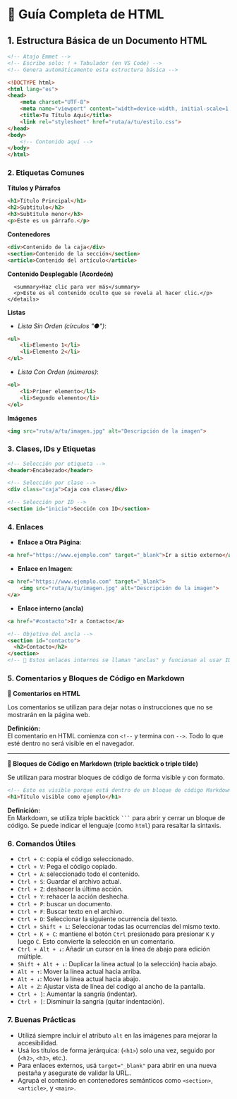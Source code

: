 # 📘 Guía Completa de HTML

## 1. Estructura Básica de un Documento HTML

```html
<!-- Atajo Emmet -->
<!-- Escribe solo: ! + Tabulador (en VS Code) -->
<!-- Genera automáticamente esta estructura básica -->

<!DOCTYPE html>
<html lang="es">
<head>
    <meta charset="UTF-8">
    <meta name="viewport" content="width=device-width, initial-scale=1.0">
    <title>Tu Título Aquí</title>
    <link rel="stylesheet" href="ruta/a/tu/estilo.css">
</head>
<body>
    <!-- Contenido aquí -->
</body>
</html>
```
### 2. Etiquetas Comunes

**Títulos y Párrafos**
```html
<h1>Título Principal</h1>
<h2>Subtítulo</h2>
<h3>Subtítulo menor</h3>
<p>Este es un párrafo.</p>
```

**Contenedores**
```html
<div>Contenido de la caja</div>
<section>Contenido de la sección</section>
<article>Contenido del artículo</article>
```
**Contenido Desplegable (Acordeón)**
```<details>
  <summary>Haz clic para ver más</summary>
  <p>Este es el contenido oculto que se revela al hacer clic.</p>  
</details>
```
**Listas**

- *Lista Sin Orden (círculos "●")*: 
```html
<ul>
    <li>Elemento 1</li>
    <li>Elemento 2</li>
</ul>
```
- *Lista Con Orden (números)*: 
```html
<ol>
    <li>Primer elemento</li>
    <li>Segundo elemento</li>
</ol>
```

**Imágenes**
```html
<img src="ruta/a/tu/imagen.jpg" alt="Descripción de la imagen">
```

### 3. Clases, IDs y Etiquetas
```html
<!-- Selección por etiqueta -->
<header>Encabezado</header>

<!-- Selección por clase -->
<div class="caja">Caja con clase</div>

<!-- Selección por ID -->
<section id="inicio">Sección con ID</section>
```

### 4. Enlaces

- **Enlace a Otra Página**: 
```html
<a href="https://www.ejemplo.com" target="_blank">Ir a sitio externo</a>
```
- **Enlace en Imagen**: 
```html
<a href="https://www.ejemplo.com" target="_blank">
    <img src="ruta/a/tu/imagen.jpg" alt="Descripción de la imagen">
</a>
```
- **Enlace interno (ancla)**
```html
<a href="#contacto">Ir a Contacto</a>

<!-- Objetivo del ancla -->
<section id="contacto">
  <h2>Contacto</h2>
</section>
<!-- 📌 Estos enlaces internos se llaman "anclas" y funcionan al usar IDs. -->
```

### 5. Comentarios y Bloques de Código en Markdown

**🔸 Comentarios en HTML**

Los comentarios se utilizan para dejar notas o instrucciones que no se mostrarán en la página web.

<!-- Esto es un comentario en HTML -->

**Definición:**  
El comentario en HTML comienza con `<!--` y termina con `-->`. Todo lo que esté dentro no será visible en el navegador.

---

**🔸 Bloques de Código en Markdown (triple backtick o triple tilde)**

Se utilizan para mostrar bloques de código de forma visible y con formato.

```html
<!-- Esto es visible porque está dentro de un bloque de código Markdown -->
<h1>Título visible como ejemplo</h1>
```

**Definición:**  
En Markdown, se utiliza triple backtick <code>\`\`\`</code> para abrir y cerrar un bloque de código. Se puede indicar el lenguaje (como `html`) para resaltar la sintaxis.

### 6. Comandos Útiles

- `Ctrl + C`: copia el código seleccionado.
- `Ctrl + V`: Pega el código copiado.
- `Ctrl + A`: seleccionado todo el contenido.
- `Ctrl + S`: Guardar el archivo actual.
- `Ctrl + Z`: deshacer la última acción.
- `Ctrl + Y`: rehacer la acción deshecha.
- `Ctrl + P`: buscar un documento.
- `Ctrl + F`: Buscar texto en el archivo.
- `Ctrl + D`: Seleccionar la siguiente ocurrencia del texto.
- `Ctrl + Shift + L`: Seleccionar todas las ocurrencias del mismo texto.
- `Ctrl + K + C`: mantiene el botón `Ctrl` presionado para presionar `K` y luego `C`. Esto convierte la selección en un comentario.
- `Ctrl + Alt + ↓`: Añadir un cursor en la línea de abajo para edición múltiple.
- `Shift + Alt + ↓`: Duplicar la línea actual (o la selección) hacia abajo.
- `Alt + ↑`: Mover la línea actual hacia arriba.
- `Alt + ↓`: Mover la línea actual hacia abajo.
- `Alt + Z`: Ajustar vista de línea del codigo al ancho de la pantalla.
- `Ctrl + ]`: Aumentar la sangría (indentar).
- `Ctrl + [`: Disminuir la sangría (quitar indentación).




### 7. Buenas Prácticas

- Utilizá siempre incluir el atributo `alt` en las imágenes para mejorar la accesibilidad.
- Usá los títulos de forma jerárquica: (`<h1>`) solo una vez, seguido por (`<h2>`, `<h3>`, etc.).
- Para enlaces externos, usá `target="_blank"` para abrir en una nueva pestaña y asegurate de validar la URL..
- Agrupá el contenido en contenedores semánticos como `<section>`, `<article>`, y `<main>`.
